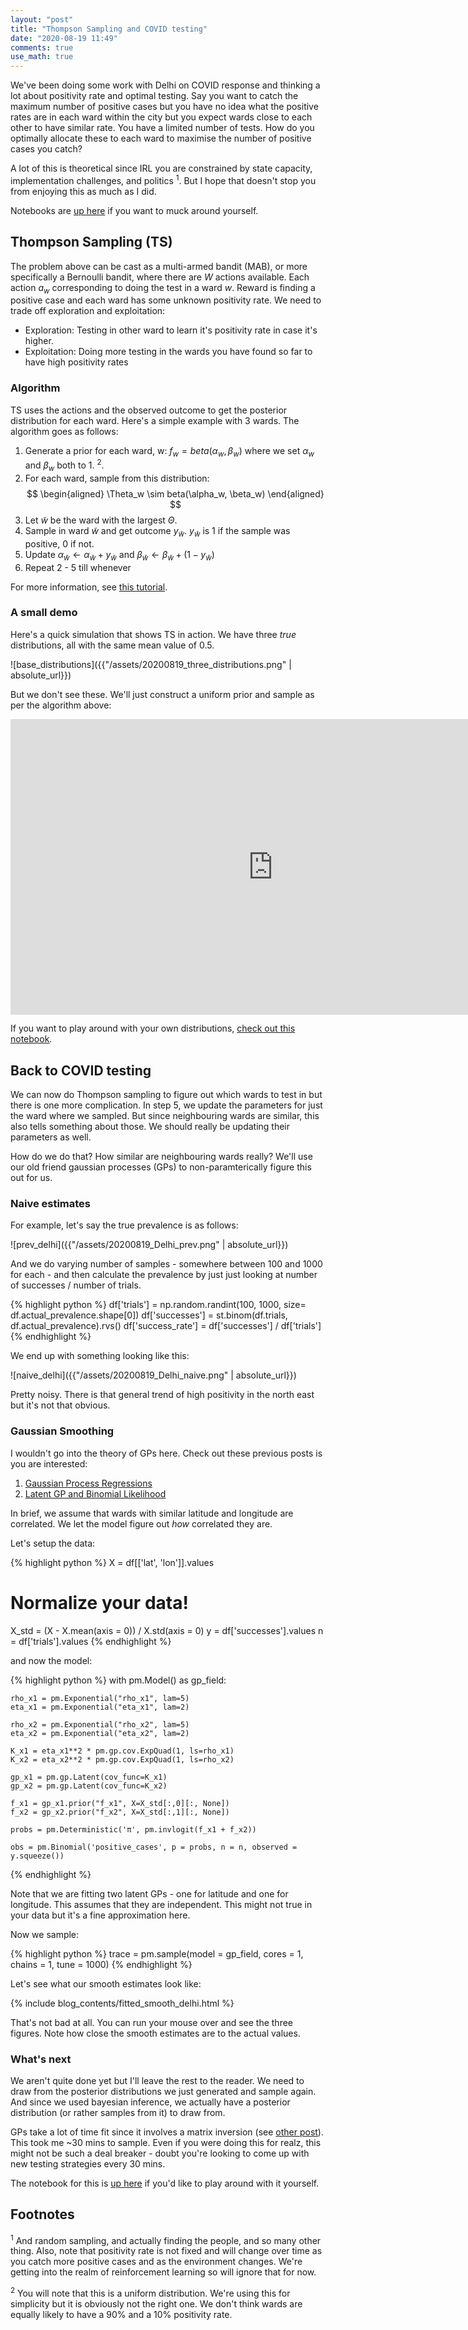 ```yaml
---
layout: "post"
title: "Thompson Sampling and COVID testing"
date: "2020-08-19 11:49"
comments: true
use_math: true
---
```


We've been doing some work with Delhi on COVID response and thinking a lot about positivity rate and optimal testing. Say you want to catch the maximum number of positive cases but you have no idea what the positive rates are in each ward within the city but you expect wards close to each other to have similar rate. You have a limited number of tests. How do you optimally allocate these to each ward to maximise the number of positive cases you catch?

A lot of this is theoretical since IRL you are constrained by state capacity, implementation challenges, and politics <sup>1</sup>. But I hope that doesn't stop you from enjoying this as much as I did.

Notebooks are [up here](https://github.com/sidravi1/Blog/tree/master/nbs/covid_experiments) if you want to muck around yourself.

## Thompson Sampling (TS)

The problem above can be cast as a multi-armed bandit (MAB), or more specifically a Bernoulli bandit, where there are $W$ actions available. Each action $a_w$ corresponding to doing the test in a ward $w$. Reward is finding a positive case and each ward has some unknown positivity rate. We need to trade off exploration and exploitation:
* Exploration: Testing in other ward to learn it's positivity rate in case it's higher.
* Exploitation: Doing more testing in the wards you have found so far to have high positivity rates

### Algorithm

TS uses the actions and the observed outcome to get the posterior distribution for each ward. Here's a simple example with 3 wards. The algorithm goes as follows:
1. Generate a prior for each ward, w: $f_w = beta(\alpha_w, \beta_w)$ where we set $\alpha_w$ and $\beta_w$ both to 1. <sup>2</sup>.
2. For each ward, sample from this distribution:
    $$
    \begin{aligned}
    \Theta_w \sim beta(\alpha_w, \beta_w)
    \end{aligned}
    $$
3. Let $\tilde{w}$ be the ward with the largest $\Theta$.
4. Sample in ward $\tilde{w}$ and get outcome $y_{\tilde{w}}$. $y_{\tilde{w}}$ is 1 if the sample was positive, 0 if not.
5. Update $\alpha_{\tilde{w}} \leftarrow \alpha_{\tilde{w}} + y_{\tilde{w}}$ and $\beta_{\tilde{w}} \leftarrow \beta_{\tilde{w}} + (1 - y_{\tilde{w}})$
6. Repeat 2 - 5 till whenever

For more information, see [this tutorial](https://web.stanford.edu/~bvr/pubs/TS_Tutorial.pdf).

### A small demo

Here's a quick simulation that shows TS in action. We have three *true* distributions, all with the same mean value of 0.5.

![base_distributions]({{"/assets/20200819_three_distributions.png" | absolute_url}})

But we don't see these. We'll just construct a uniform prior and sample as per the algorithm above:

<iframe width="840" height="472.5" src="https://www.youtube.com/embed/Ngmnh_Hbarg" frameborder="0" allow="accelerometer; autoplay; encrypted-media; gyroscope; picture-in-picture" allowfullscreen></iframe>

If you want to play around with your own distributions, [check out this notebook](https://github.com/sidravi1/Blog/blob/master/nbs/covid_experiments/thompson_sampling_anim.ipynb).

## Back to COVID testing

We can now do Thompson sampling to figure out which wards to test in but there is one more complication. In step 5, we update the parameters for just the ward where we sampled. But since neighbouring wards are similar, this also tells something about those. We should really be updating their parameters as well.

How do we do that? How similar are neighbouring wards really? We'll use our old friend gaussian processes (GPs) to non-paramterically figure this out for us.

### Naive estimates

For example, let's say the true prevalence is as follows:

![prev_delhi]({{"/assets/20200819_Delhi_prev.png" | absolute_url}})

And we do varying number of samples - somewhere between 100 and 1000 for each - and then calculate the prevalence by just just looking at number of successes / number of trials.

{% highlight python %}
df['trials'] = np.random.randint(100, 1000, size= df.actual_prevalence.shape[0])
df['successes'] = st.binom(df.trials, df.actual_prevalence).rvs()
df['success_rate'] = df['successes'] / df['trials']
{% endhighlight %}

We end up with something looking like this:

![naive_delhi]({{"/assets/20200819_Delhi_naive.png" | absolute_url}})

Pretty noisy. There is that general trend of high positivity in the north east but it's not that obvious.


### Gaussian Smoothing

I wouldn't go into the theory of GPs here. Check out these previous posts is you are interested:

1. [Gaussian Process Regressions](https://sidravi1.github.io/blog/2018/04/03/gaussian-processes)
2. [Latent GP and Binomial Likelihood](https://sidravi1.github.io/blog/2018/05/15/latent-gp-and-binomial-likelihood)

In brief, we assume that wards with similar latitude and longitude are correlated. We let the model figure out *how* correlated they are.

Let's setup the data:

{% highlight python %}
X = df[['lat', 'lon']].values

# Normalize your data!
X_std = (X - X.mean(axis = 0)) / X.std(axis = 0)
y = df['successes'].values
n = df['trials'].values
{% endhighlight %}

and now the model:

{% highlight python %}
with pm.Model() as gp_field:

    rho_x1 = pm.Exponential("rho_x1", lam=5)
    eta_x1 = pm.Exponential("eta_x1", lam=2)

    rho_x2 = pm.Exponential("rho_x2", lam=5)
    eta_x2 = pm.Exponential("eta_x2", lam=2)

    K_x1 = eta_x1**2 * pm.gp.cov.ExpQuad(1, ls=rho_x1)
    K_x2 = eta_x2**2 * pm.gp.cov.ExpQuad(1, ls=rho_x2)

    gp_x1 = pm.gp.Latent(cov_func=K_x1)
    gp_x2 = pm.gp.Latent(cov_func=K_x2)

    f_x1 = gp_x1.prior("f_x1", X=X_std[:,0][:, None])
    f_x2 = gp_x2.prior("f_x2", X=X_std[:,1][:, None])

    probs = pm.Deterministic('π', pm.invlogit(f_x1 + f_x2))

    obs = pm.Binomial('positive_cases', p = probs, n = n, observed = y.squeeze())
{% endhighlight %}

Note that we are fitting two latent GPs - one for latitude and one for longitude. This assumes that they are independent. This might not true in your data but it's a fine approximation here.

Now we sample:

{% highlight python %}
trace = pm.sample(model = gp_field, cores = 1, chains = 1, tune = 1000)
{% endhighlight %}

Let's see what our smooth estimates look like:

{% include blog_contents/fitted_smooth_delhi.html  %}

That's not bad at all. You can run your mouse over and see the three figures. Note how close the smooth estimates are to the actual values.

### What's next

We aren't quite done yet but I'll leave the rest to the reader. We need to draw from the posterior distributions we just generated and sample again. And since we used bayesian inference, we actually have a posterior distribution (or rather samples from it) to draw from.

GPs take a lot of time fit since it involves a matrix inversion (see [other post](https://sidravi1.github.io/blog/2018/04/03/gaussian-processes)). This took me ~30 mins to sample. Even if you were doing this for realz, this might not be such a deal breaker - doubt you're looking to come up with new testing strategies every 30 mins.

The notebook for this is [up here](https://github.com/sidravi1/Blog/blob/master/nbs/covid_experiments/thompson_sampling_delhi.ipynb) if you'd like to play around with it yourself.

## Footnotes

<sup>1</sup> And random sampling, and actually finding the people, and so many other thing. Also, note that positivity rate is not fixed and will change over time as you catch more positive cases and as the environment changes. We're getting into the realm of reinforcement learning so will ignore that for now.

<sup>2</sup> You will note that this is a uniform distribution. We're using this for simplicity but it is obviously not the right one. We don't think wards are equally likely to have a 90% and a 10% positivity rate.
